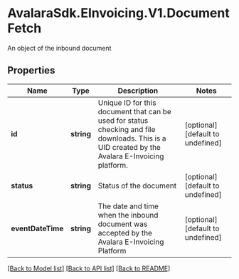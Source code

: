 # AvalaraSdk.EInvoicing.V1.DocumentFetch
An object of the inbound document

## Properties

Name | Type | Description | Notes
------------ | ------------- | ------------- | -------------
**id** | **string** | Unique ID for this document that can be used for status checking and file downloads. This is a UID created by the Avalara E-Invoicing platform. | [optional] [default to undefined]
**status** | **string** | Status of the document | [optional] [default to undefined]
**eventDateTime** | **string** | The date and time when the inbound document was accepted by the Avalara E-Invoicing Platform | [optional] [default to undefined]

[[Back to Model list]](../../../README.md#documentation-for-models) [[Back to API list]](../../../README.md#documentation-for-api-endpoints) [[Back to README]](../../../README.md)


